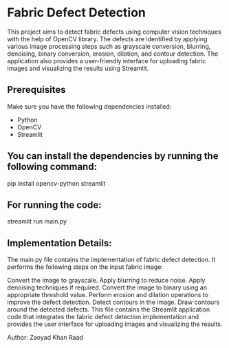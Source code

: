 # Fabric Defect Detection

This project aims to detect fabric defects using computer vision techniques with the help of OpenCV library. The defects are identified by applying various image processing steps such as grayscale conversion, blurring, denoising, binary conversion, erosion, dilation, and contour detection. The application also provides a user-friendly interface for uploading fabric images and visualizing the results using Streamlit.

## Prerequisites

Make sure you have the following dependencies installed:

- Python
- OpenCV
- Streamlit

## You can install the dependencies by running the following command:

pip install opencv-python streamlit

## For running the code:

streamlit run main.py

## Implementation Details:
The main.py file contains the implementation of fabric defect detection. It performs the following steps on the input fabric image:

Convert the image to grayscale.
Apply blurring to reduce noise.
Apply denoising techniques if required.
Convert the image to binary using an appropriate threshold value.
Perform erosion and dilation operations to improve the defect detection.
Detect contours in the image.
Draw contours around the detected defects.
This file contains the Streamlit application code that integrates the fabric defect detection implementation and provides the user interface for uploading images and visualizing the results.

Author: Zaoyad Khan Raad

